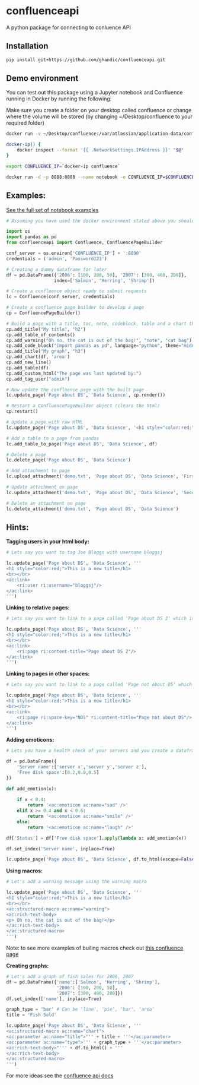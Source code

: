 # confluenceapi
A python package for connecting to conluence API

## Installation
```bash
pip install git+https://github.com/ghandic/confluenceapi.git
```


## Demo environment
You can test out this package using a Jupyter notebook and Confluence running in Docker by running the following:

Make sure you create a folder on your desktop called confluence or change where the volume will be stored (by changing ~/Desktop/confluence to your required folder)

```bash
docker run -v ~/Desktop/confluence:/var/atlassian/application-data/confluence --name="confluence" -d -p 8090:8090 -p 8091:8091 atlassian/confluence-server

docker-ip() {
	docker inspect --format '{{ .NetworkSettings.IPAddress }}' "$@"
}

export CONFLUENCE_IP=`docker-ip confluence`

docker run -d -p 8888:8888 --name notebook -e CONFLUENCE_IP=$CONFLUENCE_IP -v ~:/home/jovyan/work jupyter/scipy-notebook start-notebook.sh --NotebookApp.token=''


```


Examples:
--------

[See the full set of notebook examples](examples)

```python
# Assuming you have used the docker environment stated above you should be able to get the server ip as we added it to the environment variables inside the docker container. We also know what port the confluence container is running on (8090)

import os
import pandas as pd
from confluenceapi import Confluence, ConfluencePageBuilder

conf_server = os.environ['CONFLUENCE_IP'] + ':8090'
credentials = ('admin', 'Password123')

# Creating a dummy dataframe for later
df = pd.DataFrame({'2006': [100, 200, 50], '2007': [300, 400, 200]},
                  index=['Salmon', 'Herring', 'Shrimp'])

# Create a confluence object ready to submit requests 
lc = Confluence(conf_server, credentials)

# Create a confluence page builder to develop a page
cp = ConfluencePageBuilder()

# Build a page with a title, toc, note, codeblock, table and a chart then tag myself (admin)
cp.add_title("My title", "h2")
cp.add_table_of_contents()
cp.add_warning("Oh no, the cat is out of the bag!", "note", "cat bag")
cp.add_code_block("import pandas as pd", language="python", theme="midnight")
cp.add_title("My graph", "h3")
cp.add_chart(df, 'area')
cp.add_new_line()
cp.add_table(df)
cp.add_custom_html("The page was last updated by:")
cp.add_tag_user("admin")

# Now update the confluence page with the built page
lc.update_page('Page about DS', 'Data Science', cp.render())

# Restart a ConfluencePageBuilder object (clears the html)
cp.restart()

# Update a page with raw HTML
lc.update_page('Page about DS', 'Data Science', '<h1 style="color:red;">This is a new title</h1>')

# Add a table to a page from pandas
lc.add_table_to_page('Page about DS', 'Data Science', df)

# Delete a page
lc.delete_page('Page about DS', 'Data Science')

# Add attachment to page
lc.upload_attachment('demo.txt', 'Page about DS', 'Data Science', 'First upload!')

# Update attachment on page
lc.update_attachment('demo.txt', 'Page about DS', 'Data Science', 'Second upload!')

# Delete an attachment on page
lc.delete_attachment('demo.txt', 'Page about DS', 'Data Science')
```

Hints:
------

**Tagging users in your html body:**

```python
# Lets say you want to tag Joe Bloggs with username bloggsj

lc.update_page('Page about DS', 'Data Science', '''
<h1 style="color:red;">This is a new title</h1>
<br></br>
<ac:link>
	<ri:user ri:username="bloggsj"/>
</ac:link>
''')
```


**Linking to relative pages:**

```python
# Lets say you want to link to a page called 'Page about DS 2' which is inside the same space

lc.update_page('Page about DS', 'Data Science', '''
<h1 style="color:red;">This is a new title</h1>
<br></br>
<ac:link>
	<ri:page ri:content-title="Page about DS 2"/>
</ac:link>
''')
```


**Linking to pages in other spaces:**

```python
# Lets say you want to link to a page called 'Page not about DS' which is in the space 'Not Data Science' (which has key NDS)

lc.update_page('Page about DS', 'Data Science', '''
<h1 style="color:red;">This is a new title</h1>
<br></br>
<ac:link>
	<ri:page ri:space-key="NDS" ri:content-title="Page not about DS"/>
</ac:link>
''')
```


**Adding emoticons:**

```python
# Lets you have a health check of your servers and you create a dataframe with information about them

df = pd.DataFrame({
    'Server name':['server x','server y','server z'],
    'Free disk space':[0.2,0.9,0.5]
})

def add_emotion(x):
    
    if x < 0.4:
        return '<ac:emoticon ac:name="sad" />'
    elif x >= 0.4 and x < 0.6:
        return '<ac:emoticon ac:name="smile" />'
    else:
        return '<ac:emoticon ac:name="laugh" />'

df['Status'] = df['Free disk space'].apply(lambda x: add_emotion(x))

df.set_index('Server name', inplace=True)

lc.update_page('Page about DS', 'Data Science', df.to_html(escape=False))
```


**Using macros:**

```python
# Let's add a warning message using the warning macro

lc.update_page('Page about DS', 'Data Science', '''
<h1 style="color:red;">This is a new title</h1>
<br></br>
<ac:structured-macro ac:name="warning">
<ac:rich-text-body>
<p> Oh no, the cat is out of the bag!</p>
</ac:rich-text-body>
</ac:structured-macro>
''')
```

Note: to see more examples of builing macros check out [this confluence page](https://confluence.atlassian.com/display/CONF55/Working+with+Macros)

**Creating graphs:**

```python
# Let's add a graph of fish sales for 2006, 2007
df = pd.DataFrame({'name':['Salmon', 'Herring', 'Shrimp'],
                   '2006': [100, 200, 50],
                   '2007': [300, 400, 200]})
df.set_index(['name'], inplace=True)

graph_type = 'bar' # Can be 'line', 'pie', 'bar', 'area'
title = 'Fish Sold'

lc.update_page('Page about DS', 'Data Science', '''
<ac:structured-macro ac:name="chart">
<ac:parameter ac:name="title">''' + title + '''</ac:parameter>
<ac:parameter ac:name="type">''' + graph_type + '''</ac:parameter>
<ac:rich-text-body>"''' + df.to_html() + '''
</ac:rich-text-body>
</ac:structured-macro>
''')
```

For more ideas see the [confluence api docs](https://confluence.atlassian.com/doc/confluence-storage-format-790796544.html)
